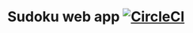 # Sudoku web app [![CircleCI](https://circleci.com/gh/MrSzymonello/sudoku-web.svg?style=shield)](https://circleci.com/gh/MrSzymonello/sudoku-web)